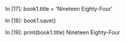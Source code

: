 In [17]: book1.title = 'Nineteen Eighty-Four'

In [18]: book1.save()

In [19]: print(book1.title)
Nineteen Eighty-Four